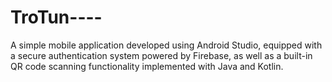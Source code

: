 # TroTun----
A simple mobile application developed using Android Studio, equipped with a secure authentication system powered by Firebase, as well as a built-in QR code scanning functionality implemented with Java and Kotlin.
